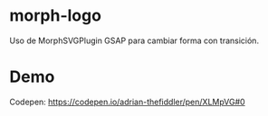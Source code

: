 # morph-logo
Uso de MorphSVGPlugin GSAP para cambiar forma con transición.


# Demo

Codepen: https://codepen.io/adrian-thefiddler/pen/XLMpVG#0
